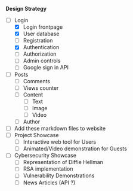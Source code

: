 **Design Strategy**

- [ ] Login
  - [X] Login frontpage
  - [X] User database
  - [ ] Registration
  - [X] Authentication
  - [ ] Authorization
  - [ ] Admin controls
  - [ ] Google sign in API
- [ ] Posts
  - [ ] Comments
  - [ ] Views counter
  - [ ] Content
    - [ ] Text
    - [ ] Image
    - [ ] Video
  - [ ] Author
- [ ] Add these markdown files to website
- [ ] Project Showcase
  - [ ] Interactive web tool for Users
  - [ ] Animated/Video demonstration for Guests
- [ ] Cybersecurity Showcase
  - [ ] Representation of Diffie Hellman
  - [ ] RSA implementation
  - [ ] Vulnerability Demonstrations
  - [ ] News Articles (API ?)